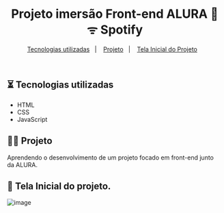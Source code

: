 

<h1 align="center">Projeto imersão Front-end ALURA 💙️ ᯤ Spotify</h1>

<p align="center">
   <a href="#-tecnologiasutilizadas">Tecnologias utilizadas</a>&nbsp;&nbsp;&nbsp;|&nbsp;&nbsp;&nbsp;
   <a href="#-projeto">Projeto</a>&nbsp;&nbsp;&nbsp;|&nbsp;&nbsp;&nbsp;
   <a href="#-telainicialdoprojeto">Tela Inicial do Projeto</a>&nbsp;&nbsp;&nbsp;
</p>

<br>

  ## ⏳ Tecnologias utilizadas

- HTML
- CSS
- JavaScript


 ## 👩‍💻 Projeto
Aprendendo o desenvolvimento de um projeto focado em front-end junto da ALURA.

  ## 🌃 Tela Inicial do projeto.
![image](https://github.com/FabiiHelena/spotify-imersao-alura/assets/94461288/23c6306c-9e9e-4271-bdc9-c9e994ab0c06)
